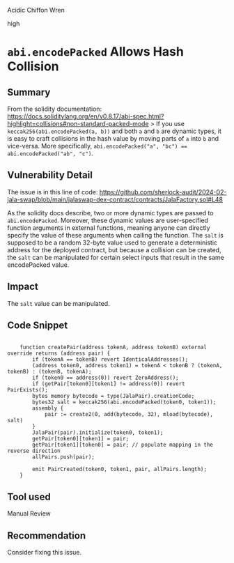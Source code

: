 Acidic Chiffon Wren

high

# `abi.encodePacked` Allows Hash Collision

## Summary
From the solidity documentation: https://docs.soliditylang.org/en/v0.8.17/abi-spec.html?highlight=collisions#non-standard-packed-mode > If you use `keccak256(abi.encodePacked(a, b))` and both `a` and `b` are dynamic types, it is easy to craft collisions in the hash value by moving parts of `a` into `b` and vice-versa. More specifically, `abi.encodePacked("a", "bc") == abi.encodePacked("ab", "c")`.

## Vulnerability Detail
The issue is in this line of code: https://github.com/sherlock-audit/2024-02-jala-swap/blob/main/jalaswap-dex-contract/contracts/JalaFactory.sol#L48

As the solidity docs describe, two or more dynamic types are passed to `abi.encodePacked`. Moreover, these dynamic values are user-specified function arguments in external functions, meaning anyone can directly specify the value of these arguments when calling the function. The `salt` is supposed to be a random 32-byte value used to generate a deterministic address for the deployed contract, but because a collision can be created, the `salt` can be manipulated for certain select inputs that result in the same encodePacked value.

## Impact
The `salt` value can be manipulated.

## Code Snippet
```solidity

    function createPair(address tokenA, address tokenB) external override returns (address pair) {
        if (tokenA == tokenB) revert IdenticalAddresses();
        (address token0, address token1) = tokenA < tokenB ? (tokenA, tokenB) : (tokenB, tokenA);
        if (token0 == address(0)) revert ZeroAddress();
        if (getPair[token0][token1] != address(0)) revert PairExists();
        bytes memory bytecode = type(JalaPair).creationCode;
        bytes32 salt = keccak256(abi.encodePacked(token0, token1));
        assembly {
            pair := create2(0, add(bytecode, 32), mload(bytecode), salt)
        }
        JalaPair(pair).initialize(token0, token1);
        getPair[token0][token1] = pair;
        getPair[token1][token0] = pair; // populate mapping in the reverse direction
        allPairs.push(pair);

        emit PairCreated(token0, token1, pair, allPairs.length);
    }
```

## Tool used

Manual Review

## Recommendation
Consider fixing this issue.